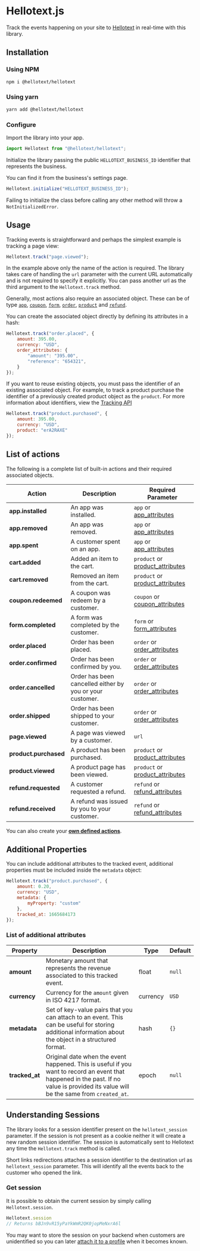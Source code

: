 # Hellotext.js

Track the events happening on your site to [Hellotext](https://www.hellotext.com) in real-time with this library. 

## Installation 

### Using NPM

```bash
npm i @hellotext/hellotext
```

### Using yarn

```bash
yarn add @hellotext/hellotext
```

### Configure

Import the library into your app.

```javascript
import Hellotext from "@hellotext/hellotext";
```

Initialize the library passing the public `HELLOTEXT_BUSINESS_ID` identifier that represents the business.

You can find it from the business's settings page.

```javascript
Hellotext.initialize("HELLOTEXT_BUSINESS_ID");
```

Failing to initialize the class before calling any other method will throw a `NotInitializedError`.

## Usage

Tracking events is straightforward and perhaps the simplest example is tracking a page view:

```javascript
Hellotext.track("page.viewed");
```

In the example above only the name of the action is required. 
The library takes care of handling the `url` parameter with the current URL automatically and is not required to specify it explicitly.
You can pass another url as the third argument to the `Hellotext.track` method.


Generally, most actions also require an associated object. These can be of type [`app`](https://www.hellotext.com/api#apps), [`coupon`](https://www.hellotext.com/api#coupons), [`form`](https://www.hellotext.com/api#forms), [`order`](https://www.hellotext.com/api#orders), [`product`](https://www.hellotext.com/api#products) and [`refund`](https://www.hellotext.com/api#refunds).

You can create the associated object directly by defining its attributes in a hash:

```javascript
Hellotext.track("order.placed", {
    amount: 395.00, 
    currency: "USD",
    order_attributes: {
        "amount": "395.00",
        "reference": "654321",
    }
});
```

If you want to reuse existing objects, you must pass the identifier of an existing associated object. For example, to track a product purchase the identifier of a previously created product object as the `product`. 
For more information about identifiers, view the [Tracking API](https://www.hellotext.com/api#tracking)

```javascript
Hellotext.track("product.purchased", {
    amount: 395.00, 
    currency: "USD",
    product: "erA2RAXE"
});
```

## List of actions

The following is a complete list of built-in actions and their required associated objects. 

| Action                | Description | Required Parameter |
|-----------------------| --- | --- |
| **app.installed**     | An app was installed. | `app` or [app_attributes](https://www.hellotext.com/api#app)
| **app.removed**       | An app was removed. | `app` or [app_attributes](https://www.hellotext.com/api#app)
| **app.spent**         | A customer spent on an app. | `app` or [app_attributes](https://www.hellotext.com/api#app)
| **cart.added**        | Added an item to the cart. | `product` or [product_attributes](https://www.hellotext.com/api#products)
| **cart.removed**      | Removed an item from the cart. | `product` or [product_attributes](https://www.hellotext.com/api#products)
| **coupon.redeemed**   | A coupon was redeem by a customer. | `coupon` or [coupon_attributes](https://www.hellotext.com/api#coupons)
| **form.completed**    | A form was completed by the customer. | `form` or [form_attributes](https://www.hellotext.com/api#forms)
| **order.placed**      | Order has been placed. | `order` or [order_attributes](https://www.hellotext.com/api#orders)
| **order.confirmed**   | Order has been confirmed by you. | `order` or [order_attributes](https://www.hellotext.com/api#orders)
| **order.cancelled**   | Order has been cancelled either by you or your customer. | `order` or [order_attributes](https://www.hellotext.com/api#orders)
| **order.shipped**     | Order has been shipped to your customer. | `order` or [order_attributes](https://www.hellotext.com/api#orders)
| **page.viewed**       |  A page was viewed by a customer. | `url`
| **product.purchased** | A product has been purchased. | `product` or [product_attributes](https://www.hellotext.com/api#products)
| **product.viewed**    | A product page has been viewed. | `product` or [product_attributes](https://www.hellotext.com/api#products)
| **refund.requested**  | A customer requested a refund. | `refund` or [refund_attributes](https://www.hellotext.com/api#refunds)
| **refund.received**   | A refund was issued by you to your customer. | `refund` or [refund_attributes](https://www.hellotext.com/api#refunds)

You can also create your **[own defined actions](https://www.hellotext.com/api#actions)**.

## Additional Properties

You can include additional attributes to the tracked event, additional properties must be included inside the `metadata` object:

```javascript
Hellotext.track("product.purchased", {
    amount: 0.20, 
    currency: "USD",
    metadata: {
        myProperty: "custom"
    },
    tracked_at: 1665684173
});
```

### List of additional attributes

| Property | Description | Type | Default |
| --- | --- | --- | --- |
| **amount** | Monetary amount that represents the revenue associated to this tracked event. | float | `null`
| **currency** | Currency for the `amount` given in ISO 4217 format.  | currency | `USD`
| **metadata** | Set of key-value pairs that you can attach to an event. This can be useful for storing additional information about the object in a structured format. | hash | `{}`
| **tracked_at** | Original date when the event happened. This is useful if you want to record an event that happened in the past. If no value is provided its value will be the same from `created_at`. | epoch | `null`


## Understanding Sessions

The library looks for a session identifier present on the `hellotext_session` parameter. If the session is not present as a cookie neither it will create a new random session identifier. The session is automatically sent to Hellotext any time the `Hellotext.track` method is called. 

Short links redirections attaches a session identifier to the destination url as `hellotext_session` parameter. This will identify all the events back to the customer who opened the link.

### Get session

It is possible to obtain the current session by simply calling `Hellotext.session`. 

```javascript
Hellotext.session
// Returns bBJn9vR15yPaYkWmR2QK0jopMeNxrA6l
```

You may want to store the session on your backend when customers are unidentified so you can later [attach it to a profile](https://www.hellotext.com/api#attach_session) when it becomes known.
